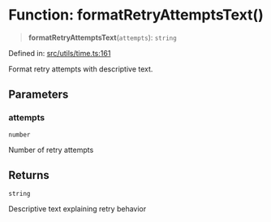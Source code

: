 # Function: formatRetryAttemptsText()

> **formatRetryAttemptsText**(`attempts`): `string`

Defined in: [src/utils/time.ts:161](https://github.com/Nick2bad4u/Uptime-Watcher/blob/dca5483e793478722cd3e6e125cafcec5fc771f0/src/utils/time.ts#L161)

Format retry attempts with descriptive text.

## Parameters

### attempts

`number`

Number of retry attempts

## Returns

`string`

Descriptive text explaining retry behavior

